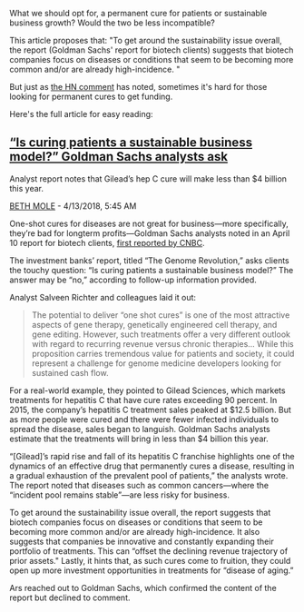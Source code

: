 What we should opt for, a permanent cure for patients or sustainable business growth? Would the two be less incompatible?

This article proposes that: "To get around the sustainability issue overall, the report (Goldman Sachs' report for biotech clients) suggests that biotech companies focus on diseases or conditions that seem to be becoming more common and/or are already high-incidence. "

But just as [the HN comment](https://news.ycombinator.com/item?id=27184116) has noted, sometimes it's hard for those looking for permanent cures to get funding.

Here's the full article for easy reading:

## [“Is curing patients a sustainable business model?” Goldman Sachs analysts ask](https://arstechnica.com/tech-policy/2018/04/curing-disease-not-a-sustainable-business-model-goldman-sachs-analysts-say/)

Analyst report notes that Gilead’s hep C cure will make less than $4 billion this year.

[BETH MOLE](https://arstechnica.com/author/beth/) - 4/13/2018, 5:45 AM

One-shot cures for diseases are not great for business—more specifically, they’re bad for longterm profits—Goldman Sachs analysts noted in an April 10 report for biotech clients, [first reported by CNBC](https://www.cnbc.com/2018/04/11/goldman-asks-is-curing-patients-a-sustainable-business-model.html).

The investment banks’ report, titled “The Genome Revolution,” asks clients the touchy question: “Is curing patients a sustainable business model?” The answer may be “no,” according to follow-up information provided.

Analyst Salveen Richter and colleagues laid it out:

> The potential to deliver “one shot cures” is one of the most attractive aspects of gene therapy, genetically engineered cell therapy, and gene editing. However, such treatments offer a very different outlook with regard to recurring revenue versus chronic therapies... While this proposition carries tremendous value for patients and society, it could represent a challenge for genome medicine developers looking for sustained cash flow.

For a real-world example, they pointed to Gilead Sciences, which markets treatments for hepatitis C that have cure rates exceeding 90 percent. In 2015, the company’s hepatitis C treatment sales peaked at $12.5 billion. But as more people were cured and there were fewer infected individuals to spread the disease, sales began to languish. Goldman Sachs analysts estimate that the treatments will bring in less than $4 billion this year.

“[Gilead]’s rapid rise and fall of its hepatitis C franchise highlights one of the dynamics of an effective drug that permanently cures a disease, resulting in a gradual exhaustion of the prevalent pool of patients,” the analysts wrote. The report noted that diseases such as common cancers—where the “incident pool remains stable”—are less risky for business.

To get around the sustainability issue overall, the report suggests that biotech companies focus on diseases or conditions that seem to be becoming more common and/or are already high-incidence. It also suggests that companies be innovative and constantly expanding their portfolio of treatments. This can “offset the declining revenue trajectory of prior assets." Lastly, it hints that, as such cures come to fruition, they could open up more investment opportunities in treatments for “disease of aging.”

Ars reached out to Goldman Sachs, which confirmed the content of the report but declined to comment.

